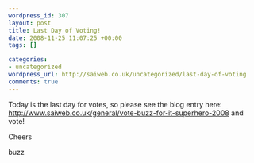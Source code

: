 ```yaml
--- 
wordpress_id: 307
layout: post
title: Last Day of Voting!
date: 2008-11-25 11:07:25 +00:00
tags: []

categories: 
- uncategorized
wordpress_url: http://saiweb.co.uk/uncategorized/last-day-of-voting
comments: true
---
```

Today is the last day for votes, so please see the blog entry here: <a href="http://www.saiweb.co.uk/general/vote-buzz-for-it-superhero-2008">http://www.saiweb.co.uk/general/vote-buzz-for-it-superhero-2008</a> and vote!

Cheers


buzz
